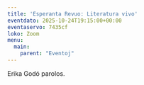 ```yaml
---
title: 'Esperanta Revuo: Literatura vivo'
eventdato: 2025-10-24T19:15:00+00:00
eventaservo: 7435cf
loko: Zoom
menu:
  main:
    parent: "Eventoj"
---
```


Erika Godó parolos.
